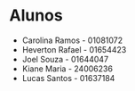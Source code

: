 # Alunos

* Carolina Ramos - 01081072
* Heverton Rafael - 01654423
* Joel Souza - 01644047
* Kiane Maria - 24006236
* Lucas Santos - 01637184
